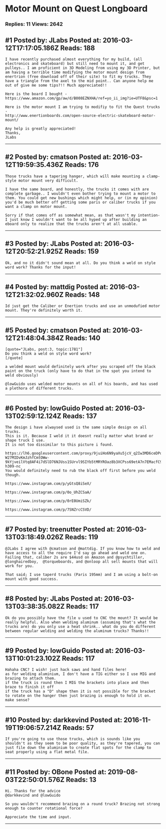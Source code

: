 # Motor Mount on Quest Longboard

### Replies: 11 Views: 2642

## \#1 Posted by: JLabs Posted at: 2016-03-12T17:17:05.186Z Reads: 188

```
I have recently purchased almost everything for my build, (all electronics and skateboard) but still need to mount it, and get pulleys.. I am proficient in 3D Modeling from using my 3D Printer, but am having a terrible time modifying the motor mount design from enertrion (free download off of their site) to fit my trucks. They have a triangle from the axel to the mid point.. Can anyone help me out of give me some tips?!! Much appreciated!!

Here is the board I bought -
https://www.amazon.com/gp/aw/d/B008EZNXHA/ref=yo_ii_img?ie=UTF8&psc=1

Here is the motor mount I am trying to modifiy to fit the Quest trucks -
http://www.enertionboards.com/open-source-electric-skateboard-motor-mount/

Any help is greatly appreciated!
Thanks,
JLabs
```

---
## \#2 Posted by: cmatson Posted at: 2016-03-12T19:59:35.436Z Reads: 176

```
Those trucks have a tapering hanger, which will make mounting a clamp-style motor mount very difficult. 

I have the same board, and honestly, the trucks it comes with are complete garbage.. I wouldn't even bother trying to mount a motor to them. You could get new bushings which might help, or (in my opinion) you'd be much better off getting some paris or caliber trucks if you want a clamp on motor mount. 

Sorry if that comes off as somewhat mean, as that wasn't my intention- I just know I wouldn't want to be all hyped up after building an eboard only to realize that the trucks aren't at all usable.
```

---
## \#3 Posted by: JLabs Posted at: 2016-03-12T20:52:21.925Z Reads: 159

```
Ok, and no it didn't sound mean at all. Do you think a weld on style word work? Thanks for the input!
```

---
## \#4 Posted by: mattdig Posted at: 2016-03-12T21:32:02.960Z Reads: 148

```
Id just get the Caliber or Enertion trucks and use an unmodufied motor mount. They're definitely worth it.
```

---
## \#5 Posted by: cmatson Posted at: 2016-03-12T21:48:04.384Z Reads: 140

```
[quote="JLabs, post:3, topic:1781"]
Do you think a weld on style word work?
[/quote]

a welded mount would definitely work after you scraped off the black paint on the truck (only have to do that in the spot you intend to weld obviously) 

@lowGuido uses welded motor mounts on all of his boards, and has used a plethora of different trucks.
```

---
## \#6 Posted by: lowGuido Posted at: 2016-03-13T02:59:12.124Z Reads: 137

```
The design i have alwaysed used is the same simple design on all trucks.
This is it. Because I weld it it doesnt really matter what brand or shape truck I use.
It is not too dissimilar to this picture i found.
 https://lh6.googleusercontent.com/proxy/9juiHo6N9yaXu5jcV_q2Iw3MD6ceDPqB_4fPh-W27MIDvKmJzhfCmtOWw-9kYjveilVtq8AF4i7dSlD76NJUss1SUrvl9SIYb5tMRYROaz8b3XCPss69etA7n7EMacfC9A=w475-h309-nc
You would definitely need to rub the black off first before you weld though.

https://www.instagram.com/p/yGtsQ8iSeX/

https://www.instagram.com/p/0o_UhZCSaA/

https://www.instagram.com/p/0rE0UmiSZk/

https://www.instagram.com/p/7SNZrcCSVD/
```

---
## \#7 Posted by: treenutter Posted at: 2016-03-13T03:18:49.026Z Reads: 119

```
@JLabs I agree with @cmatson and @mattdig. If you know how to weld and have access to all the require I'd say go ahead and weld one on. Failing that, caliber 2s are $44usd on Amazon and @psychtiller, @longhairedboy,  @torqueboards, and @onloop all sell mounts that will work for you. 

That said; I use taperd trucks (Paris 195mm) and I am using a bolt-on mount with good success.
```

---
## \#8 Posted by: JLabs Posted at: 2016-03-13T03:38:35.082Z Reads: 117

```
Ok do you possibly have the file u used to CNC the mount? It would be really helpful. Also when welding aluminum (assuming that's what the trucks are) do you only use a heat shrink.. what do you do different between regular welding and welding the aluminum trucks? Thanks!!
```

---
## \#9 Posted by: lowGuido Posted at: 2016-03-13T10:01:23.102Z Reads: 117

```
Hahaha CNC? I wish! just hack saws and hand files here!
as for welding aluminium, I don't have a TIG either so I use MIG and brazing to attach them.
if the truck is round then I MIG the brackets into place and then braze to finish it off
if the truck has a "D" shape then it is not possible for the bracket to rotate on the hanger then just brazing is enough to hold it on.
make sense?
```

---
## \#10 Posted by: darkkevind Posted at: 2016-11-19T19:06:57.214Z Reads: 57

```
If you're going to use those trucks, which is sounds like you shouldn't as they seem to be poor quality, as they're tapered, you can just file down the aluminium to create flat spots for the clamp to seat properly using a flat metal file.
```

---
## \#11 Posted by: OBone Posted at: 2019-08-03T22:50:01.576Z Reads: 13

```
Hi. Thanks for the advice 
@darkkevind and @lowGuido  

So you wouldn't recommend brazing on a round truck? Brazing not strong enough to counter rotational force?

Appreciate the time and input.
```

---
